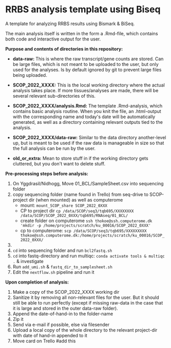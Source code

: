 # RRBS analysis template using Biseq

A template for analyzing RRBS results using Bismark & BiSeq.

The main analysis itself is written in the form a .Rmd-file, which contains both code and interactive output for the user.

**Purpose and contents of directories in this repository:**

-   **data-raw:** This is where the raw transcript/gene counts are stored. Can be large files, which is not meant to be uploaded to the user, but only used for the analyses. Is by default ignored by git to prevent large files being uploaded.

-   **SCOP_2022_XXXX:** This is the local working directory where the actual analysis takes place. If more tissues/analyses are made, there will be several relevant sub-directories of this.

-   **SCOP_2022_XXXX/analysis.Rmd:** The template .Rmd-analysis, which contains basic analysis routine. When you knit the file, an .html-output with the corresponding name and today's date will be automatically generated, as well as a directory containing relevant outputs tied to the analysis.

-   **SCOP_2022_XXXX/data-raw:** Similar to the data directory another-level up, but is meant to be used if the raw data is manageable in size so that the full analysis can be run by the user.

-   **old_or_extra:** Mean to store stuff in if the working directory gets cluttered, but you don't want to delete stuff.

**Pre-processing steps before analysis:**

1.  On Yggdrasil/Nidhogg, Move 01_BCL/SampleSheet.csv into sequencing folder
2.  copy sequencing folder (name found in Trello) from seq-drive to SCOP-project dir (when mounted) as well as computerome
    -   mount: `mount_SCOP_share SCOP_2022_0XXX`
    -   CP to project dir `cp /data/SCOP/seq3/tqb695/XXXXXXXX /data/SCOP/SCOP_2022_0XXX/tqb695/RNAseq/01_BCL/`
    -   create folder on computerome `ssh thokoe@ssh.computerome.dk 'mkdir -p /home/projects/scratch/ku_00016/SCOP_2022_0XXX'`
    -   cp to computerome: `scp /data/SCOP/seq3/tqb695/XXXXXXXXX thokoe@ssh.computerome.dk:/home/projects/scratch/ku_00016/SCOP_2022_0XXX/`
3.  
4.  `cd` into sequencing folder and run `bcl2fastq.sh`
5.  `cd` into fastq-directory and run multiqc: `conda activate tools & multiqc .` & investigate
6.  Run `add_umi.sh` & `fastq_dir_to_samplesheet.sh`
7.  Edit the `nextflow.sh` pipeline and run it

**Upon completion of analysis:**

1.  Make a copy of the SCOP_2022_XXXX working dir
2.  Sanitize it by removing all non-relevant files for the user. But it should still be able to run perfectly (except if missing raw-data in the case that it is large and stored in the outer data-raw folder).
3.  Append the date-of-hand-in to the folder-name
4.  Zip it
5.  Send via e-mail if possible, else via filesender
6.  Upload a local copy of the whole directory to the relevant project-dir with date of hand-in appended to it
7.  Move card on Trello #add this
